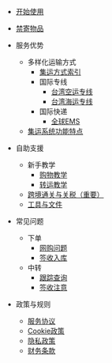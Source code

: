 - [开始使用](quickstart.md)
- [禁寄物品](banned.md)  
- 服务优势

  - 多样化运输方式
    - [集运方式索引](logistic_index.md)
    - 国际专线
      - [台湾空运专线](/direct_air_tw.md)
      - [台湾海运专线](/direct_sea_tw.md)
    - 国际快递
      - [全球EMS](/express_ems.md)
  - [集运系统功能特点](systemques.md)
- 自助支援

  - 新手教学
    - [购物教学](shoppingcourse.md)
    - [转运教学](transitcourse.md)
  - [跨境通关与关税（重要）](tax.md)
  - [工具与文件](files.md)

- 常见问题

  - 下单
    - [网购问题](shoppingques.md)
    - [签收入库](arrivalques.md)
  - 中转
    - [跟踪查询](deliveryques.md)
    - [签收注意](receiving.md) 

- 政策与规则

  - [服务协议](serviceagreement.md)
  - [Cookie政策](cookiepolicy.md)
  - [隐私政策](provicypolicy.md)
  - [财务条款](financialterm.md)
